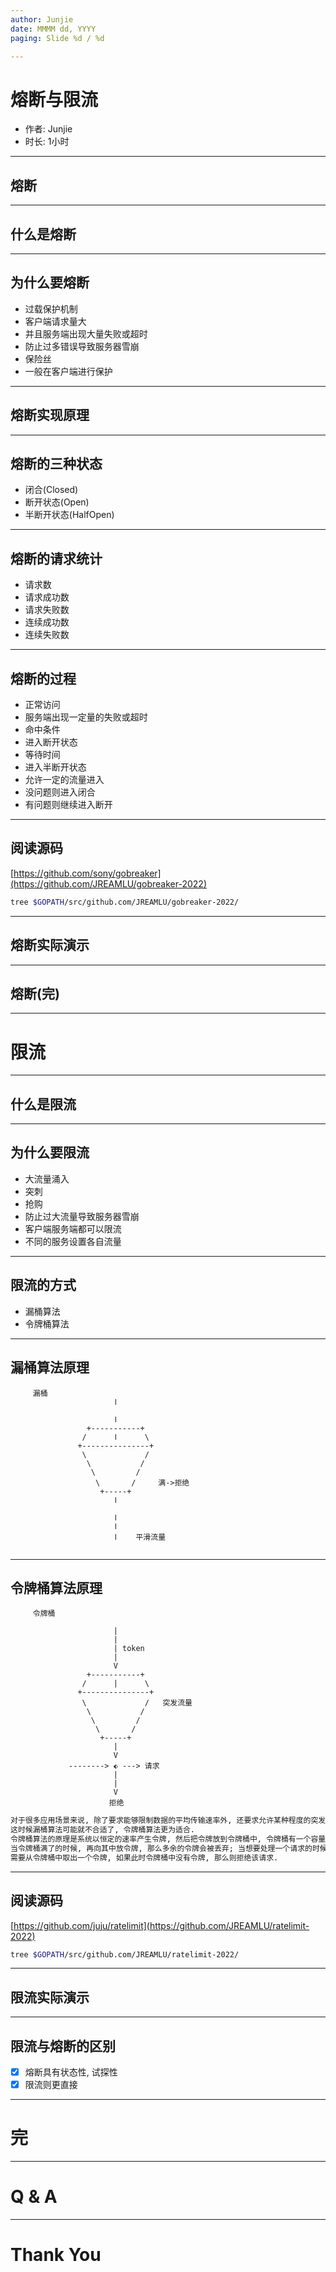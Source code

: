 ```yaml
---
author: Junjie
date: MMMM dd, YYYY
paging: Slide %d / %d

---
```

# 熔断与限流

- 作者: Junjie
- 时长: 1小时

---

## 熔断


---

## 什么是熔断


---

## 为什么要熔断

- 过载保护机制
- 客户端请求量大
- 并且服务端出现大量失败或超时
- 防止过多错误导致服务器雪崩
- 保险丝
- 一般在客户端进行保护

---

## 熔断实现原理 


---

## 熔断的三种状态

- 闭合(Closed)
- 断开状态(Open)
- 半断开状态(HalfOpen)

---

## 熔断的请求统计

- 请求数
- 请求成功数
- 请求失败数
- 连续成功数
- 连续失败数

---

## 熔断的过程

- 正常访问
- 服务端出现一定量的失败或超时
- 命中条件
- 进入断开状态
- 等待时间
- 进入半断开状态
- 允许一定的流量进入
- 没问题则进入闭合
- 有问题则继续进入断开

---

## 阅读源码

[https://github.com/sony/gobreaker](https://github.com/JREAMLU/gobreaker-2022)

```bash
tree $GOPATH/src/github.com/JREAMLU/gobreaker-2022/
```

---

## 熔断实际演示


---

## 熔断(完)


---

# 限流


---

## 什么是限流


---

## 为什么要限流

- 大流量涌入
- 突刺
- 抢购
- 防止过大流量导致服务器雪崩
- 客户端服务端都可以限流
- 不同的服务设置各自流量

---

## 限流的方式 

- 漏桶算法
- 令牌桶算法

---

## 漏桶算法原理

```
     漏桶                                                      
                       ﺍ                               
                                                       
                       ﺍ                               
                 +-----------+                         
                /      ﺍ      \                        
               +---------------+                       
                \             /                        
                 \           /                         
                  \         /                          
                   \       /     满->拒绝     
                    +-----+                            
                       ﺍ                               
                                                       
                       ﺍ                               
                       ﺍ                               
                       ﺍ    平滑流量                
                                                           

```

---

## 令牌桶算法原理 

```
     令牌桶                                    

                       |                       
                       | 
                       | token                 
                       |                       
                       V                       
                 +-----------+                 
                /      |      \                
               +---------------+               
                \             /   突发流量     
                 \           /                 
                  \         /                  
                   \       /     
                    +-----+                    
                       |                       
                       V                       
             --------> ⬖ ---> 请求             
                       |                       
                       |                       
                       V                       
                      拒绝                     
```

```txt
对于很多应用场景来说, 除了要求能够限制数据的平均传输速率外, 还要求允许某种程度的突发传输.
这时候漏桶算法可能就不合适了, 令牌桶算法更为适合.
令牌桶算法的原理是系统以恒定的速率产生令牌, 然后把令牌放到令牌桶中, 令牌桶有一个容量, 
当令牌桶满了的时候, 再向其中放令牌, 那么多余的令牌会被丢弃; 当想要处理一个请求的时候, 
需要从令牌桶中取出一个令牌, 如果此时令牌桶中没有令牌, 那么则拒绝该请求.
```

---

## 阅读源码

[https://github.com/juju/ratelimit](https://github.com/JREAMLU/ratelimit-2022)

```bash
tree $GOPATH/src/github.com/JREAMLU/ratelimit-2022/
```

---

## 限流实际演示


---

## 限流与熔断的区别

- [x] 熔断具有状态性, 试探性
- [x] 限流则更直接

---

# 完


---

# Q & A


---

# Thank You
